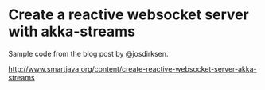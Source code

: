 # Create a reactive websocket server with akka-streams

Sample code from the blog post by @josdirksen.

http://www.smartjava.org/content/create-reactive-websocket-server-akka-streams
